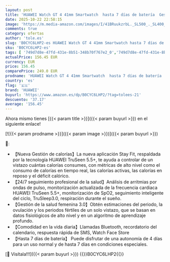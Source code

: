 ```yaml
---
layout: post
title: 'HUAWEI Watch GT 4 41mm Smartwatch  hasta 7 días de batería  Gestión de calorías  Análisis de arritmias  Gestión de la Salud Femenina 3.0  24/7 Seguimiento Profesional de la Salud  Android & iOS  Verde'
date: 2025-10-22 22:58:15
image: 'https://m.media-amazon.com/images/I/41BRuukzrbL._SL500_._SL400_.jpg'
comments: true
category: ofertas
author: 'tole.es'
slug: 'B0CYC6LHP2-es HUAWEI Watch GT 4 41mm Smartwatch hasta 7 días de batería...'
sku: 'B0CYC6LHP2-es'
tags: [ '749d7d8e-47fd-431e-8b51-348b70f767e2_0','749d7d8e-47fd-431e-8b51-348b70f767e2_9801','Arborist Merchandising Root','Electrónica','Self Service','Smartwatches','Special Features Stores','Tecnología para vestir','Wireless Category page - Wearables','android','huawei','🇪🇸', ]
actualPrice: 156.45 EUR
currency: EUR
price: 156.45
comparePrice: 249.0 EUR
prodname: 'HUAWEI Watch GT 4 41mm Smartwatch  hasta 7 días de batería  Gestión de calorías  Análisis de arritmias  Gestión de la Salud Femenina 3.0  24/7 Seguimiento Profesional de la Salud  Android & iOS  Verde'
country: 'es'
flag: '🇪🇸'
brand: 'HUAWEI'
buyurl: 'https://www.amazon.es/dp/B0CYC6LHP2/?tag=tolees-21'
descuento: '37.17'
average: '156.45'
---
```


Ahora mismo tienes [{{< param title >}}]({{< param buyurl >}}) en el siguiente enlace!

[![{{< param prodname >}}]({{< param image >}})]({{< param buyurl >}})

🔎:

- 【Nueva Gestión de calorías】La nueva aplicación Stay Fit, respaldada por la tecnología HUAWEI TruSeen 5.5+, te ayuda a controlar de un vistazo cuántas calorías consumes, con métricas de alto nivel como el consumo de calorías en tiempo real, las calorías activas, las calorías en reposo y el déficit calórico.
- 【24/7 seguimiento profesional de la salud】Análisis de arritmias por ondas de pulso, monitorización actualizada de la frecuencia cardiaca HUAWEI TruSeen 5.5+, monitorización de SpO2, seguimiento inteligente del ciclo, TruSleep3.0, respiración durante el sueño.
- 【Gestión de la salud femenina 3.0】Obtén estimaciones del periodo, la ovulación y los periodos fértiles de un solo vistazo, que se basan en datos fisiológicos de alto nivel y en un algoritmo de aprendizaje profundo.
- 【Comodidad en la vida diaria】Llamadas Bluetooth, recordatorio del calendario, respuesta rápida de SMS, Watch Face Store
- 【Hasta 7 días de batería】 Puede disfrutar de una autonomía de 4 días para un uso normal y de hasta 7 días en condiciones especiales.

[🛒 Visítala!!!]({{< param buyurl >}})
{{<world>}}B0CYC6LHP2{{</world>}}
